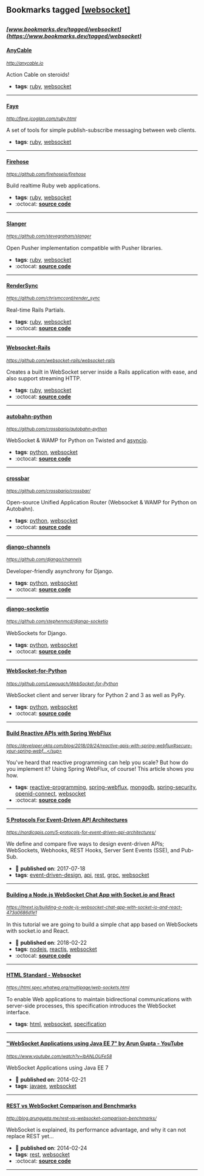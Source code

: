 ## Bookmarks tagged [[websocket]](https://www.bookmarks.dev?q=[websocket])

_<sup><sup>[www.bookmarks.dev/tagged/websocket](https://www.bookmarks.dev/tagged/websocket)</sup></sup>_
---
#### [AnyCable](http://anycable.io)
_<sup>http://anycable.io</sup>_

Action Cable on steroids!
* **tags**: [ruby](../tagged/ruby.md), [websocket](../tagged/websocket.md)
---
#### [Faye](http://faye.jcoglan.com/ruby.html)
_<sup>http://faye.jcoglan.com/ruby.html</sup>_

A set of tools for simple publish-subscribe messaging between web clients.
* **tags**: [ruby](../tagged/ruby.md), [websocket](../tagged/websocket.md)
---
#### [Firehose](https://github.com/firehoseio/firehose)
_<sup>https://github.com/firehoseio/firehose</sup>_

Build realtime Ruby web applications.
* **tags**: [ruby](../tagged/ruby.md), [websocket](../tagged/websocket.md)
* :octocat: **[source code](https://github.com/firehoseio/firehose)**
---
#### [Slanger](https://github.com/stevegraham/slanger)
_<sup>https://github.com/stevegraham/slanger</sup>_

Open Pusher implementation compatible with Pusher libraries.
* **tags**: [ruby](../tagged/ruby.md), [websocket](../tagged/websocket.md)
* :octocat: **[source code](https://github.com/stevegraham/slanger)**
---
#### [RenderSync](https://github.com/chrismccord/render_sync)
_<sup>https://github.com/chrismccord/render_sync</sup>_

Real-time Rails Partials.
* **tags**: [ruby](../tagged/ruby.md), [websocket](../tagged/websocket.md)
* :octocat: **[source code](https://github.com/chrismccord/render_sync)**
---
#### [Websocket-Rails](https://github.com/websocket-rails/websocket-rails)
_<sup>https://github.com/websocket-rails/websocket-rails</sup>_

Creates a built in WebSocket server inside a Rails application with ease, and also support streaming HTTP.
* **tags**: [ruby](../tagged/ruby.md), [websocket](../tagged/websocket.md)
* :octocat: **[source code](https://github.com/websocket-rails/websocket-rails)**
---
#### [autobahn-python](https://github.com/crossbario/autobahn-python)
_<sup>https://github.com/crossbario/autobahn-python</sup>_

WebSocket & WAMP for Python on Twisted and [asyncio](https://docs.python.org/3/library/asyncio.html).
* **tags**: [python](../tagged/python.md), [websocket](../tagged/websocket.md)
* :octocat: **[source code](https://github.com/crossbario/autobahn-python)**
---
#### [crossbar](https://github.com/crossbario/crossbar/)
_<sup>https://github.com/crossbario/crossbar/</sup>_

Open-source Unified Application Router (Websocket & WAMP for Python on Autobahn).
* **tags**: [python](../tagged/python.md), [websocket](../tagged/websocket.md)
* :octocat: **[source code](https://github.com/crossbario/crossbar/)**
---
#### [django-channels](https://github.com/django/channels)
_<sup>https://github.com/django/channels</sup>_

Developer-friendly asynchrony for Django.
* **tags**: [python](../tagged/python.md), [websocket](../tagged/websocket.md)
* :octocat: **[source code](https://github.com/django/channels)**
---
#### [django-socketio](https://github.com/stephenmcd/django-socketio)
_<sup>https://github.com/stephenmcd/django-socketio</sup>_

WebSockets for Django.
* **tags**: [python](../tagged/python.md), [websocket](../tagged/websocket.md)
* :octocat: **[source code](https://github.com/stephenmcd/django-socketio)**
---
#### [WebSocket-for-Python](https://github.com/Lawouach/WebSocket-for-Python)
_<sup>https://github.com/Lawouach/WebSocket-for-Python</sup>_

WebSocket client and server library for Python 2 and 3 as well as PyPy.
* **tags**: [python](../tagged/python.md), [websocket](../tagged/websocket.md)
* :octocat: **[source code](https://github.com/Lawouach/WebSocket-for-Python)**
---
#### [Build Reactive APIs with Spring WebFlux](https://developer.okta.com/blog/2018/09/24/reactive-apis-with-spring-webflux#secure-your-spring-webflux-reactive-api-with-oidc)
_<sup>https://developer.okta.com/blog/2018/09/24/reactive-apis-with-spring-webflux#secure-your-spring-webf...</sup>_

You've heard that reactive programming can help you scale? But how do you implement it? Using Spring WebFlux, of course! This article shows you how.
* **tags**: [reactive-programming](../tagged/reactive-programming.md), [spring-webflux](../tagged/spring-webflux.md), [mongodb](../tagged/mongodb.md), [spring-security](../tagged/spring-security.md), [openid-connect](../tagged/openid-connect.md), [websocket](../tagged/websocket.md)
* :octocat: **[source code](https://github.com/oktadeveloper/okta-spring-webflux-react-example)**
---
#### [5 Protocols For Event-Driven API Architectures](https://nordicapis.com/5-protocols-for-event-driven-api-architectures/)
_<sup>https://nordicapis.com/5-protocols-for-event-driven-api-architectures/</sup>_

We define and compare five ways to design event-driven APIs; WebSockets, Webhooks, REST Hooks, Server Sent Events (SSE), and Pub-Sub.
* :calendar: **published on**: 2017-07-18
* **tags**: [event-driven-design](../tagged/event-driven-design.md), [api](../tagged/api.md), [rest](../tagged/rest.md), [grpc](../tagged/grpc.md), [websocket](../tagged/websocket.md)
---
#### [Building a Node.js WebSocket Chat App with Socket.io and React](https://itnext.io/building-a-node-js-websocket-chat-app-with-socket-io-and-react-473a0686d1e1)
_<sup>https://itnext.io/building-a-node-js-websocket-chat-app-with-socket-io-and-react-473a0686d1e1</sup>_

In this tutorial we are going to build a simple chat app based on WebSockets with socket.io and React.
* :calendar: **published on**: 2018-02-22
* **tags**: [nodejs](../tagged/nodejs.md), [reactjs](../tagged/reactjs.md), [websocket](../tagged/websocket.md)
* :octocat: **[source code](https://github.com/justadudewhohacks/websocket-chat)**
---
#### [HTML Standard - Websocket](https://html.spec.whatwg.org/multipage/web-sockets.html)
_<sup>https://html.spec.whatwg.org/multipage/web-sockets.html</sup>_

To enable Web applications to maintain bidirectional communications with server-side processes, this specification introduces the WebSocket interface.
* **tags**: [html](../tagged/html.md), [websocket](../tagged/websocket.md), [specification](../tagged/specification.md)
---
#### ["WebSocket Applications using Java EE 7" by Arun Gupta - YouTube](https://www.youtube.com/watch?v=lbANLOUFe58)
_<sup>https://www.youtube.com/watch?v=lbANLOUFe58</sup>_

WebSocket Applications using Java EE 7

* :calendar: **published on**: 2014-02-21
* **tags**: [javaee](../tagged/javaee.md), [websocket](../tagged/websocket.md)
---
#### [REST vs WebSocket Comparison and Benchmarks](http://blog.arungupta.me/rest-vs-websocket-comparison-benchmarks/)
_<sup>http://blog.arungupta.me/rest-vs-websocket-comparison-benchmarks/</sup>_

WebSocket is explained, its performance advantage, and why it can not replace REST yet...
* :calendar: **published on**: 2014-02-24
* **tags**: [rest](../tagged/rest.md), [websocket](../tagged/websocket.md)
* :octocat: **[source code](https://github.com/javaee-samples/javaee7-samples/tree/master/websocket/websocket-vs-rest)**
---
